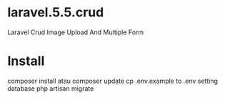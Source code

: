 # laravel.5.5.crud
Laravel Crud Image Upload And Multiple Form

# Install
composer install atau composer update
cp .env.example to .env
setting database
php artisan migrate
